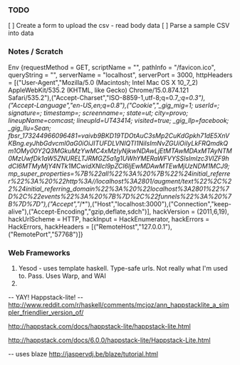 
### TODO ###
[ ] Create a form to upload the csv - read body data
[ ] Parse a sample CSV into data



### Notes / Scratch ###
Env {requestMethod = GET, scriptName = "", pathInfo = "/favicon.ico", queryString = "", serverName = "localhost", serverPort = 3000, httpHeaders = [("User-Agent","Mozilla/5.0 (Macintosh; Intel Mac OS X 10_7_2) AppleWebKit/535.2 (KHTML, like Gecko) Chrome/15.0.874.121 Safari/535.2"),("Accept-Charset","ISO-8859-1,utf-8;q=0.7,*;q=0.3"),("Accept-Language","en-US,en;q=0.8"),("Cookie","_gig_mig=1; userId=; signature=; timestamp=; screenname=; state=ut; city=provo; lineupName=comcast; lineupId=UT43414; visited=true; _gig_llp=facebook; _gig_llu=Sean; fbsr_173244966096481=vaivb9BKD19TDOtAuC3sMp2CuKdGpkh71dE5XnVKBng.eyJhbGdvcml0aG0iOiJITUFDLVNIQTI1NiIsImNvZGUiOiIyLkFRQmdkQm1OMy00Y2Q3MGkuMzYwMC4xMzIyNjkwNDAwLjEtMTAwMDAxMTAyNTM0MzUwfDk1aW5ZNURELTJRMGZ5a1g1UWhYMERaWFVYSSIsImlzc3VlZF9hdCI6MTMyMjY4NTk1MCwidXNlcl9pZCI6IjEwMDAwMTEwMjUzNDM1MCJ9; mp_super_properties=%7B%22all%22%3A%20%7B%22%24initial_referrer%22%3A%20%22http%3A//localhost%3A2801/augment/text%22%2C%22%24initial_referring_domain%22%3A%20%22localhost%3A2801%22%7D%2C%22events%22%3A%20%7B%7D%2C%22funnels%22%3A%20%7B%7D%7D"),("Accept","*/*"),("Host","localhost:3000"),("Connection","keep-alive"),("Accept-Encoding","gzip,deflate,sdch")], hackVersion = (2011,6,19), hackUrlScheme = HTTP, hackInput = HackEnumerator, hackErrors = HackErrors, hackHeaders = [("RemoteHost","127.0.0.1"),("RemotePort","57768")]}



### Web Frameworks ###
1. Yesod - uses template haskell. Type-safe urls. Not really what I'm used to. Pass. Uses Warp, and WAI
2. 


-- YAY! Happstack-lite! --
http://www.reddit.com/r/haskell/comments/mcjoz/ann_happstacklite_a_simpler_friendlier_version_of/

http://happstack.com/docs/happstack-lite/happstack-lite.html


http://happstack.com/docs/6.0.0/happstack-lite/Happstack-Lite.html


-- uses blaze
http://jaspervdj.be/blaze/tutorial.html
